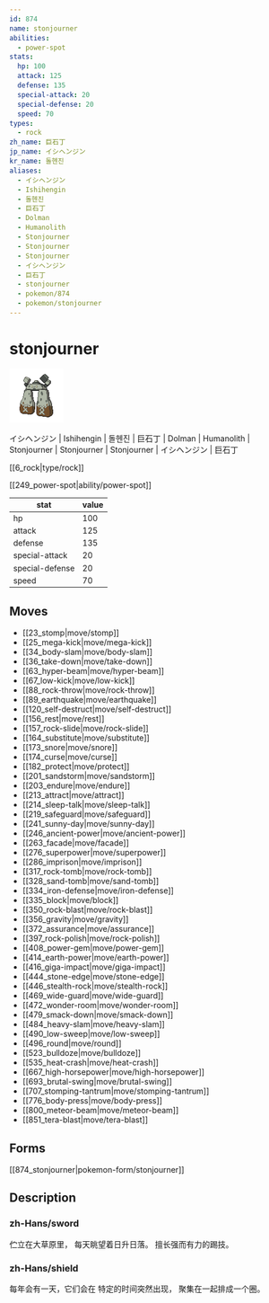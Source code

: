 ```yaml
---
id: 874
name: stonjourner
abilities:
  - power-spot
stats:
  hp: 100
  attack: 125
  defense: 135
  special-attack: 20
  special-defense: 20
  speed: 70
types:
  - rock
zh_name: 巨石丁
jp_name: イシヘンジン
kr_name: 돌헨진
aliases:
  - イシヘンジン
  - Ishihengin
  - 돌헨진
  - 巨石丁
  - Dolman
  - Humanolith
  - Stonjourner
  - Stonjourner
  - Stonjourner
  - イシヘンジン
  - 巨石丁
  - stonjourner
  - pokemon/874
  - pokemon/stonjourner
---
```

# stonjourner

![](https://raw.githubusercontent.com/PokeAPI/sprites/master/sprites/pokemon/874.png)

イシヘンジン | Ishihengin | 돌헨진 | 巨石丁 | Dolman | Humanolith | Stonjourner | Stonjourner | Stonjourner | イシヘンジン | 巨石丁

[[6_rock|type/rock]]

[[249_power-spot|ability/power-spot]]

|stat|value|
|---|---|
|hp|100|
|attack|125|
|defense|135|
|special-attack|20|
|special-defense|20|
|speed|70|


## Moves

- [[23_stomp|move/stomp]]
- [[25_mega-kick|move/mega-kick]]
- [[34_body-slam|move/body-slam]]
- [[36_take-down|move/take-down]]
- [[63_hyper-beam|move/hyper-beam]]
- [[67_low-kick|move/low-kick]]
- [[88_rock-throw|move/rock-throw]]
- [[89_earthquake|move/earthquake]]
- [[120_self-destruct|move/self-destruct]]
- [[156_rest|move/rest]]
- [[157_rock-slide|move/rock-slide]]
- [[164_substitute|move/substitute]]
- [[173_snore|move/snore]]
- [[174_curse|move/curse]]
- [[182_protect|move/protect]]
- [[201_sandstorm|move/sandstorm]]
- [[203_endure|move/endure]]
- [[213_attract|move/attract]]
- [[214_sleep-talk|move/sleep-talk]]
- [[219_safeguard|move/safeguard]]
- [[241_sunny-day|move/sunny-day]]
- [[246_ancient-power|move/ancient-power]]
- [[263_facade|move/facade]]
- [[276_superpower|move/superpower]]
- [[286_imprison|move/imprison]]
- [[317_rock-tomb|move/rock-tomb]]
- [[328_sand-tomb|move/sand-tomb]]
- [[334_iron-defense|move/iron-defense]]
- [[335_block|move/block]]
- [[350_rock-blast|move/rock-blast]]
- [[356_gravity|move/gravity]]
- [[372_assurance|move/assurance]]
- [[397_rock-polish|move/rock-polish]]
- [[408_power-gem|move/power-gem]]
- [[414_earth-power|move/earth-power]]
- [[416_giga-impact|move/giga-impact]]
- [[444_stone-edge|move/stone-edge]]
- [[446_stealth-rock|move/stealth-rock]]
- [[469_wide-guard|move/wide-guard]]
- [[472_wonder-room|move/wonder-room]]
- [[479_smack-down|move/smack-down]]
- [[484_heavy-slam|move/heavy-slam]]
- [[490_low-sweep|move/low-sweep]]
- [[496_round|move/round]]
- [[523_bulldoze|move/bulldoze]]
- [[535_heat-crash|move/heat-crash]]
- [[667_high-horsepower|move/high-horsepower]]
- [[693_brutal-swing|move/brutal-swing]]
- [[707_stomping-tantrum|move/stomping-tantrum]]
- [[776_body-press|move/body-press]]
- [[800_meteor-beam|move/meteor-beam]]
- [[851_tera-blast|move/tera-blast]]

## Forms



[[874_stonjourner|pokemon-form/stonjourner]]

## Description

### zh-Hans/sword

伫立在大草原里，
每天眺望着日升日落。
擅长强而有力的踢技。

### zh-Hans/shield

每年会有一天，它们会在
特定的时间突然出现，
聚集在一起排成一个圈。

